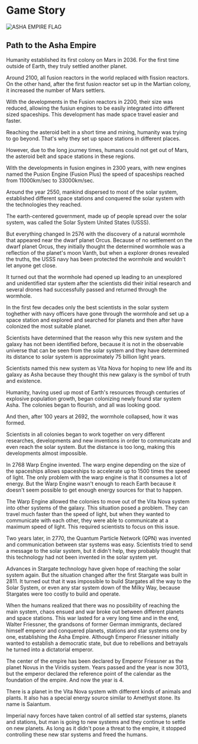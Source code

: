 # Game Story

![ASHA EMPIRE FLAG](https://github.com/Asha-Empire/Game-Story/blob/main/images/asha-empire.jpg)

## Path to the Asha Empire

Humanity established its first colony on Mars in 2036. For the first time outside of Earth, they truly settled another planet.

Around 2100, all fusion reactors in the world replaced with fission reactors. On the other hand, after the first fusion reactor set up in the Martian colony, it increased the number of Mars settlers.

With the developments in the Fusion reactors in 2200, their size was reduced, allowing the fusiun engines to be easily integrated into different sized spaceships. This development has made space travel easier and faster.

Reaching the asteroid belt in a short time and mining, humanity was trying to go beyond. That's why they set up space stations in different places.

However, due to the long journey times, humans could not get out of Mars, the asteroid belt and space stations in these regions.

With the developments in fusion engines in 2300 years, with new engines named the Pusion Engine (Fusion Plus) the speed of spaceships reached from 11000km/sec to 33000km/sec.

Around the year 2550, mankind dispersed to most of the solar system, established different space stations and conquered the solar system with the technologies they reached.

The earth-centered government, made up of people spread over the solar system, was called the Solar System United States (USSS).

But everything changed In 2576 with the discovery of a natural wormhole that appeared near the dwarf planet Orcus. Because of no settlement on the dwarf planet Orcus, they initially thought the determined wormhole was a reflection of the planet's moon Vanth, but when a explorer drones revealed the truths, the USSS navy has been protected the wormhole and wouldn't let anyone get close.

It turned out that the wormhole had opened up leading to an unexplored and unidentified star system after the scientists did their initial research and several drones had successfully passed and returned through the wormhole.

In the first few decades only the best scientists in the solar system toghether with navy officers have gone through the wormhole and set up a space station and explored and searched for planets and then after have colonized the most suitable planet.

Scientists have determined that the reason why this new system and the galaxy has not been identified before, because it is not in the observable universe that can be seen from the solar system and they have determined its distance to solar system is approximately 75 billion light years.

Scientists named this new system as Vita Nova for hoping to new life and its galaxy as Asha because they thought this new galaxy is the symbol of truth and existence.

Humanity, having used up most of Earth's resources through centuries of explosive population growth, began colonizing newly found star system Asha. The colonies began to flourish, and all was looking good.

And then, after 100 years at 2692, the wormhole collapsed, how it was formed.

Scientists in all colonies began to work together on very different researches, developments and new inventions in order to communicate and even reach the solar system. But the distance is too long, making this developments almost impossible.

In 2768 Warp Engine invented. The warp engine depending on the size of the spaceships allows spaceships to accelerate up to 1500 times the speed of light. The only problem with the warp engine is that it consumes a lot of energy. But the Warp Engine wasn't enough to reach Earth because it doesn't seem possible to get enough energy sources for that to happen.

The Warp Engine allowed the colonies to move out of the Vita Nova system into other systems of the galaxy. This situation posed a problem. They can travel much faster than the speed of light, but when they wanted to communicate with each other, they were able to communicate at a maximum speed of light. This required scientists to focus on this issue.

Two years later, in 2770, the Quantum Particle Network (QPN) was invented and communication between star systems was easy. Scientists tried to send a message to the solar system, but it didn't help, they probably thought that this technology had not been invented in the solar system yet.

Advances in Stargate technology have given hope of reaching the solar system again. But the situation changed after the first Stargate was built in 2811. It turned out that it was impossible to build Stargates all the way to the Solar System, or even any star system down of the Milky Way, because Stargates were too costly to build and operate.

When the humans realized that there was no possibility of reaching the main system, chaos ensued and war broke out between different planets and space stations. This war lasted for a very long time and in the end, Walter Friessner, the grandsons of former German immigrants, declared himself emperor and conquered planets, stations and star systems one by one, establishing the Asha Empire. Although Emperor Friessner initially wanted to establish a democratic state, but due to rebellions and betrayals he turned into a dictatorial emperor.

The center of the empire has been declared by Emperor Friessner as the planet Novus in the Viridis system. Years passed and the year is now 3013, but the emperor declared the reference point of the calendar as the foundation of the empire. And now the year is 4.

There is a planet in the Vita Nova system with different kinds of animals and plants. It also has a special energy source similar to Amethyst stone. Its name is Saiantum.

Imperial navy forces have taken control of all settled star systems, planets and stations, but man is going to new systems and they continue to settle on new planets. As long as it didn't pose a threat to the empire, it stopped controlling these new star systems and freed the humans.
